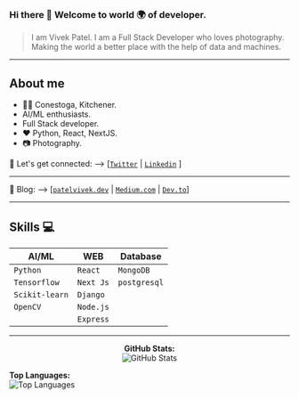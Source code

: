### Hi there 👋 Welcome to world 🌍 of developer.
  > I am Vivek Patel.
  > I am a Full Stack Developer who loves photography.
  > Making the world a better place with the help of data and machines.

---

## About me
- 👨‍🎓 Conestoga, Kitchener.<br>
- AI/ML enthusiasts.<br>
- Full Stack developer. <br>
- :heart: Python, React, NextJS. <br/>
- :camera: Photography.<br>

🤝 Let's get connected: --> [[`Twitter`](https://www.twitter.com/patelvivekdev) | [`Linkedin`](https://www.linkedin.com/in/patelvivekdev/) ]

--- 

📖 Blog:  --> [[`patelvivek.dev`](https://patelvivek.dev/blog) | [`Medium.com`](https://patelvivekdotdev.medium.com/) | [`Dev.to`](https://dev.to/patelvivekdev)]
  
---
## Skills :computer:


| **AI/ML**     | **WEB**       |**Database**    |
| ------------- | ------------- | -------------- |
| `Python`      | `React`       | `MongoDB`      |
| `Tensorflow`  | `Next Js`     | `postgresql`   |
| `Scikit-learn`| `Django`      |                |
| `OpenCV`      | `Node.js`     |                |
|               | `Express`     |                |


---

<p align="center">
  <b>GitHub Stats:</b><br/>
  <img alt="GitHub Stats" src="https://github-readme-stats-git-masterrstaa-rickstaa.vercel.app/api?username=patelvivekdev&count_private=true&&show_icons=true&theme=dark"/>
</p>
<b>Top Languages:</b><br/>
  <img alt="Top Languages" src="https://github-readme-stats.vercel.app/api/top-langs/?username=patelvivekdev&hide=jupyter%20notebook">
<br>

